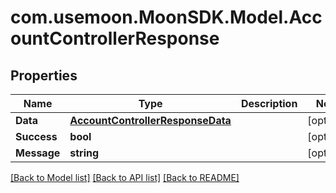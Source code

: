 # com.usemoon.MoonSDK.Model.AccountControllerResponse

## Properties

Name | Type | Description | Notes
------------ | ------------- | ------------- | -------------
**Data** | [**AccountControllerResponseData**](AccountControllerResponseData.md) |  | [optional] 
**Success** | **bool** |  | [optional] 
**Message** | **string** |  | [optional] 

[[Back to Model list]](../README.md#documentation-for-models) [[Back to API list]](../README.md#documentation-for-api-endpoints) [[Back to README]](../README.md)

